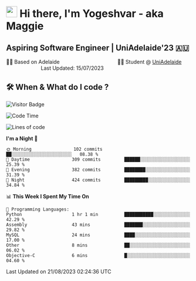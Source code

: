 <h1><img src="https://emojis.slackmojis.com/emojis/images/1531849430/4246/blob-sunglasses.gif?1531849430" width="30"/> Hi there, I'm Yogeshvar - aka Maggie</h1>

## Aspiring Software Engineer | UniAdelaide'23 🇦🇺  
🏂🏻  Based on Adelaide &nbsp;&nbsp;&nbsp;&nbsp;&nbsp;&nbsp;&nbsp;&nbsp;&nbsp;&nbsp;&nbsp;&nbsp;&nbsp;&nbsp;&nbsp;&nbsp;&nbsp;&nbsp;&nbsp;&nbsp;&nbsp;&nbsp;&nbsp;&nbsp;&nbsp;&nbsp;&nbsp;&nbsp;&nbsp;&nbsp;&nbsp;&nbsp;&nbsp;&nbsp;&nbsp;&nbsp;&nbsp;&nbsp;&nbsp;👨‍💻 Student @ [UniAdelaide](https://www.adelaide.edu.au)   &nbsp;&nbsp;&nbsp;&nbsp;&nbsp;&nbsp;&nbsp;&nbsp;&nbsp;&nbsp;&nbsp;&nbsp;&nbsp;&nbsp;&nbsp;&nbsp;&nbsp;&nbsp;&nbsp;&nbsp;&nbsp;&nbsp;&nbsp;&nbsp;Last Updated: 15/07/2023

## 🛠 When & What do I code ?  

![Visitor Badge](https://visitor-badge.feriirawann.repl.co?username=yogeshvar&repo=yogeshvar&label=Visitors&style=plastic&color=%23457BFF&contentType=svg)

<!--START_SECTION:waka-->
![Code Time](http://img.shields.io/badge/Code%20Time-2%2C283%20hrs%2019%20mins-blue)

![Lines of code](https://img.shields.io/badge/From%20Hello%20World%20I%27ve%20Written-4.0%20million%20lines%20of%20code-blue)

**I'm a Night 🦉** 

```text
🌞 Morning                102 commits         ██░░░░░░░░░░░░░░░░░░░░░░░   08.38 % 
🌆 Daytime                309 commits         ██████░░░░░░░░░░░░░░░░░░░   25.39 % 
🌃 Evening                382 commits         ████████░░░░░░░░░░░░░░░░░   31.39 % 
🌙 Night                  424 commits         █████████░░░░░░░░░░░░░░░░   34.84 % 
```


📊 **This Week I Spent My Time On** 

```text
💬 Programming Languages: 
Python                   1 hr 1 min          ███████████░░░░░░░░░░░░░░   42.29 % 
Assembly                 43 mins             ███████░░░░░░░░░░░░░░░░░░   29.82 % 
MySQL                    24 mins             ████░░░░░░░░░░░░░░░░░░░░░   17.00 % 
Other                    8 mins              ██░░░░░░░░░░░░░░░░░░░░░░░   06.02 % 
Objective-C              6 mins              █░░░░░░░░░░░░░░░░░░░░░░░░   04.60 % 
```


 Last Updated on 21/08/2023 02:24:36 UTC
<!--END_SECTION:waka-->
